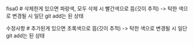 fisa0 # 삭제한게 있으면 파랑색, 모두 삭제 시 빨간색으로 뜸(깃이 추적) -> 탁한 색으로 변경될 시 일단 git add는 된 상태

수정사항 # 추가된게 있으면 초록색으로 뜸(깃이 추적) -> 탁한 색으로 변경될 시 일단 git add는 된 상태